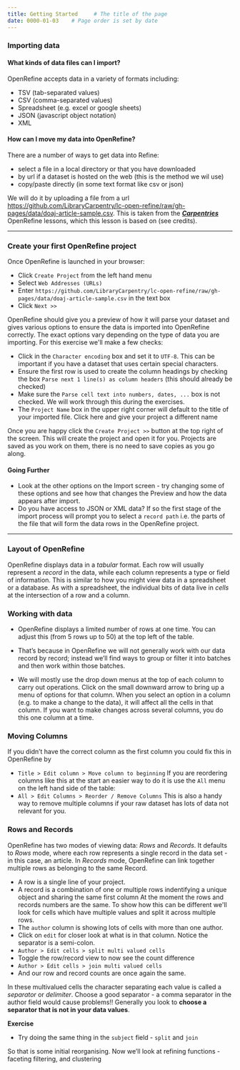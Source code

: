 ```yaml
---
title: Getting Started     # The title of the page
date: 0000-01-03    # Page order is set by date
---
```


### Importing data
#### What kinds of data files can I import?
OpenRefine accepts data in a variety of formats including:
* TSV (tab-separated values)
* CSV (comma-separated values)
* Spreadsheet (e.g. excel or google sheets)
* JSON (javascript object notation)
* XML

#### How can I move my data into OpenRefine?
There are a number of ways to get data into Refine:
* select a file in a local directory or that you have downloaded
* by url if a dataset is hosted on the web (this is the method we wil use)
* copy/paste directly (in some text format like csv or json)

We will do it by uploading a file from a url <https://github.com/LibraryCarpentry/lc-open-refine/raw/gh-pages/data/doaj-article-sample.csv>. This is taken from the __[*Carpentries*](https://carpentries.org)__ OpenRefine lessons, which this lesson is based on (see credits).

----------------------

### Create your first OpenRefine project
Once OpenRefine is launched in your browser:
* Click `Create Project` from the left hand menu
* Select `Web Addresses (URLs)`
* Enter `https://github.com/LibraryCarpentry/lc-open-refine/raw/gh-pages/data/doaj-article-sample.csv` in the text box
* Click `Next >>`

OpenRefine should give you a preview of how it will parse your dataset and gives various options to ensure the data is imported into OpenRefine correctly. The exact options vary depending on the type of data you are importing. For this exercise we'll make a few checks:

* Click in the `Character encoding` box and set it to `UTF-8`. This can be important if you have a dataset that uses certain special characters.
* Ensure the first row is used to create the column headings by checking the box `Parse next 1 line(s) as column headers` (this should already be checked)
* Make sure the `Parse cell text into numbers, dates, ...` box is not checked. We will work through this during the exercises.
* The `Project Name` box in the upper right corner will default to the title of your imported file. Click here and give your project a different name

Once you are happy click the `Create Project >>` button at the top right of the screen. This will create the project and open it for you. Projects are saved as you work on them, there is no need to save copies as you go along.

#### Going Further
* Look at the other options on the Import screen - try changing some of these options and see how that changes the Preview and how the data appears after import.
* Do you have access to JSON or XML data? If so the first stage of the import process will prompt you to select a `record path` i.e. the parts of the file that will form the data rows in the OpenRefine project.

----------------------------

### Layout of OpenRefine
OpenRefine displays data in a _tabular_ format. Each row will usually represent a _record_ in the data, while each column represents a type or field of information. This is similar to how you might view data in a spreadsheet or a database. As with a spreadsheet, the individual bits of data live in _cells_ at the intersection of a row and a column.

### Working with data
* OpenRefine displays a limited number of rows at one time. You can adjust this (from 5 rows up to 50) at the top left of the table.

* That’s because in OpenRefine we will not generally work with our data record by record; instead we’ll find ways to group or filter it into batches and then work within those batches.

* We will mostly use the drop down menus at the top of each column to carry out operations. Click on the small downward arrow to bring up a menu of options for that column. When you select an option in a column (e.g. to make a change to the data), it will affect all the cells in that column. If you want to make changes across several columns, you do this one column at a time.

### Moving Columns
If you didn’t have the correct column as the first column you could fix this in OpenRefine by
* `Title > Edit column > Move column to beginning`
If you are reordering columns like this at the start an easier way to do it is use the `All` menu on the left hand side of the table:
* `All > Edit Columns > Reorder / Remove Columns`
This is also a handy way to remove multiple columns if your raw dataset has lots of data not relevant for you.

### Rows and Records
OpenRefine has two modes of viewing data: _Rows_ and _Records_. It defaults to _Rows_ mode, where each row represents a single record in the data set - in this case, an article. In _Records_ mode, OpenRefine can link together multiple rows as belonging to the same Record.
* A row is a single line of your project.
* A record is a combination of one or multiple rows indentifying a unique object and sharing the same first column
At the moment the rows and records numbers are the same. To show how this can be different we'll look for cells which have multiple values and split it across multiple rows.
* The `author` column is showing lots of cells with more than one author.
* Click on `edit` for closer look at what is in that column. Notice the separator is a semi-colon.
* `Author > Edit cells > split multi valued cells`
* Toggle the row/record view to now see the count difference
* `Author > Edit cells > join multi valued cells`
* And our row and record counts are once again the same.

In these multivalued cells the character separating each value is called a _separator_ or _delimiter_. Choose a good separator - a comma separator in the author field would cause problems!! Generally you look to __choose a separator that is not in your data values__.

__Exercise__
* Try doing the same thing in the `subject` field - `split` and `join`

So that is some initial reorganising. Now we’ll look at refining functions - faceting filtering, and clustering
